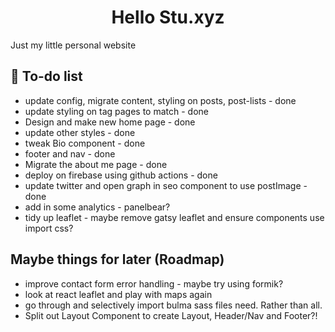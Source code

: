 <h1 align="center">
  Hello Stu.xyz
</h1>
<p>Just my little personal website</p>

## 🚀 To-do list

- update config, migrate content, styling on posts, post-lists - done
- update styling on tag pages to match - done
- Design and make new home page - done
- update other styles - done
- tweak Bio component - done
- footer and nav - done
- Migrate the about me page - done
- deploy on firebase using github actions - done
- update twitter and open graph in seo component to use postImage - done
- add in some analytics - panelbear?
- tidy up leaflet - maybe remove gatsy leaflet and ensure components use import css?

## Maybe things for later (Roadmap)

- improve contact form error handling - maybe try using formik?
- look at react leaflet and play with maps again
- go through and selectively import bulma sass files need. Rather than all.
- Split out Layout Component to create Layout, Header/Nav and Footer?!
